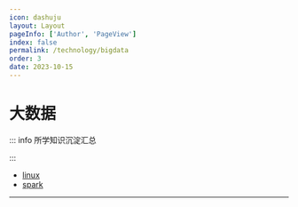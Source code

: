```yaml
---
icon: dashuju
layout: Layout
pageInfo: ['Author', 'PageView']
index: false
permalink: /technology/bigdata
order: 3
date: 2023-10-15
---
```


# 大数据

::: info 所学知识沉淀汇总

:::
- [linux](./linux.md)
- [spark](./spark.md)
---
